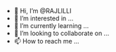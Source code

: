 - 👋 Hi, I’m @RAJLILLI
- 👀 I’m interested in ...
- 🌱 I’m currently learning ...
- 💞️ I’m looking to collaborate on ...
- 📫 How to reach me ...

<!---
RAJLILLI/RAJLILLI is a ✨ special ✨ repository because its `README.md` (this file) appears on your GitHub profile.
You can click the Preview link to take a look at your changes.
--->
